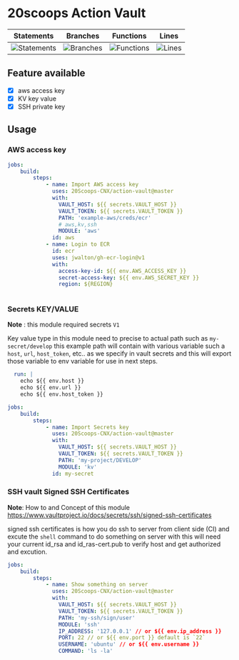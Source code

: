 # 20scoops Action Vault

| Statements                                    | Branches                                  | Functions                                   | Lines                               |
| --------------------------------------------- | ----------------------------------------- | ------------------------------------------- | ----------------------------------- |
| ![Statements](#statements# "Make me better!") | ![Branches](#branches# "Make me better!") | ![Functions](#functions# "Make me better!") | ![Lines](#lines# "Make me better!") |


## Feature available
 - [x] aws access key
 - [x] KV key value
 - [x] SSH private key

Usage
---
### AWS access key

```yml
jobs:
    build:
        steps:
            - name: Import AWS access key
              uses: 20Scoops-CNX/action-vault@master
              with:
                VAULT_HOST: ${{ secrets.VAULT_HOST }}
                VAULT_TOKEN: ${{ secrets.VAULT_TOKEN }}
                PATH: 'example-aws/creds/ecr'
                # aws,kv,ssh
                MODULE: 'aws'
              id: aws
            - name: Login to ECR
              id: ecr
              uses: jwalton/gh-ecr-login@v1
              with:
                access-key-id: ${{ env.AWS_ACCESS_KEY }}
                secret-access-key: ${{ env.AWS_SECRET_KEY }}
                region: ${REGION}
            
```

### Secrets KEY/VALUE
**Note** : this module required secrets `V1`

Key value type in this module need to precise to actual path such as `my-secret/develop` this example path will contain with various variable such a `host`, `url`, `host_token`, etc.. as we specify in vault secrets and this will export those variable to env variable for use in next steps.

```yml
  run: |
    echo ${{ env.host }}
    echo ${{ env.url }} 
    echo ${{ env.host_token }}
```

```yml
jobs:
    build:
        steps:
            - name: Import Secrets key
              uses: 20Scoops-CNX/action-vault@master
              with:
                VAULT_HOST: ${{ secrets.VAULT_HOST }}
                VAULT_TOKEN: ${{ secrets.VAULT_TOKEN }}
                PATH: 'my-project/DEVELOP'
                MODULE: 'kv'
              id: my-secret
```

### SSH vault Signed SSH Certificates
**Note**: How to and Concept of this module https://www.vaultproject.io/docs/secrets/ssh/signed-ssh-certificates

signed ssh certificates is how you do ssh to server from client side (CI) and excute the `shell` command to do something on server with this will need your current id_rsa and id_ras-cert.pub to verify host and get authorized and excution.

```yml
jobs:
    build:
        steps:
            - name: Show something on server
              uses: 20Scoops-CNX/action-vault@master
              with:
                VAULT_HOST: ${{ secrets.VAULT_HOST }}
                VAULT_TOKEN: ${{ secrets.VAULT_TOKEN }}
                PATH: 'my-ssh/sign/user'
                MODULE: 'ssh'
                IP_ADDRESS: '127.0.0.1' // or ${{ env.ip_address }}
                PORT: 22 // or ${{ env.port }} default is `22`
                USERNAME: 'ubuntu' // or ${{ env.username }}
                COMMAND: 'ls -la'
```

